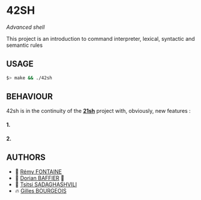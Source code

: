 # 42SH

*Advanced shell*

This project is an introduction to command interpreter, lexical, syntactic and semantic rules

## USAGE

```sh
$> make && ./42sh
```

## BEHAVIOUR

42sh is in the continuity of the [**21sh**](https://github.com/gbourgeo/42projects/tree/master/21sh) project with,
obviously, new features :

#### 1.

#### 2.

## AUTHORS

- **:rocket:** [Rémy FONTAINE](https://github.com/remyft)
- :sparkling_heart: [Dorian BAFFIER](https://github.com/dbaffier) :sparkling_heart:
- :princess: [Tsitsi SADAGHASHVILI](https://github.com/tsitsi314) 
- :fire: [Gilles BOURGEOIS](https://github.com/gbourgeo) 
